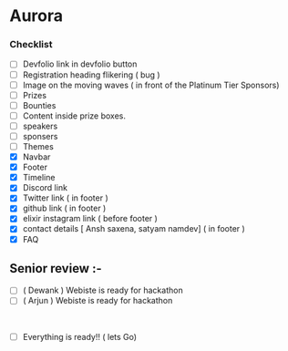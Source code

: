 # Aurora

### Checklist

- [ ] Devfolio link in devfolio button
- [ ] Registration heading flikering ( bug )
- [ ] Image on the moving waves ( in front of the Platinum Tier Sponsors)
- [ ] Prizes
- [ ] Bounties
- [ ] Content inside prize boxes.
- [ ] speakers
- [ ] sponsers
- [ ] Themes
- [x] Navbar
- [x] Footer
- [x] Timeline
- [x] Discord link
- [x] Twitter link ( in footer )
- [x] github link ( in footer )
- [x] elixir instagram link ( before footer )
- [X] contact details [ Ansh saxena, satyam namdev] ( in footer )
- [x] FAQ

## Senior review :-

- [ ] ( Dewank ) Webiste is ready for hackathon
- [ ] ( Arjun ) Webiste is ready for hackathon

</br>

- [ ] Everything is ready!! ( lets Go)